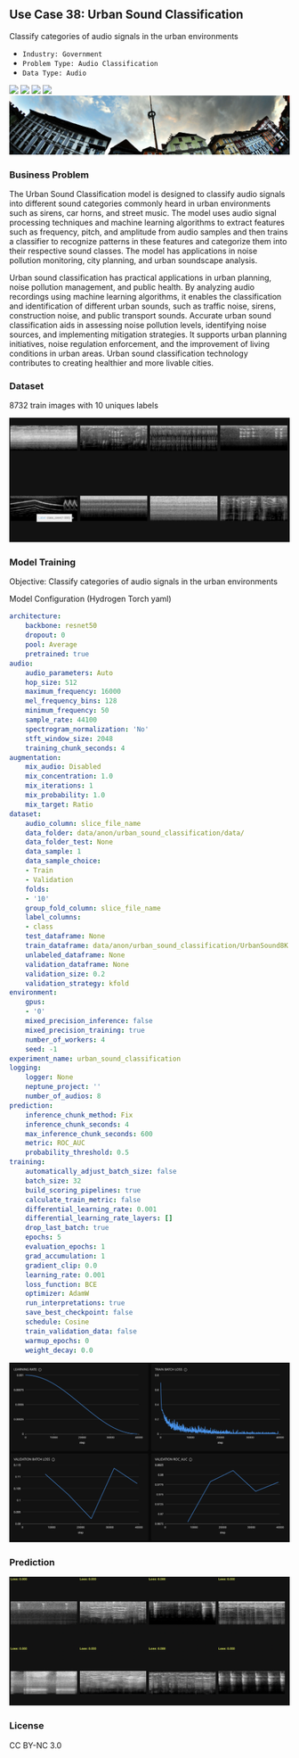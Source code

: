 ## Use Case 38: Urban Sound Classification

Classify categories of audio signals in the urban environments

- `Industry: Government`
- `Problem Type: Audio Classification`
- `Data Type: Audio`

![](https://github.com/h2oai/ht-catalog/blob/646864e3c695f7c721514159bd6c59520dab7438/Assets/use-cases/urban_sound_classification/cover.png)
![](https://github.com/h2oai/ht-catalog/blob/646864e3c695f7c721514159bd6c59520dab7438/Assets/use-cases/urban_sound_classification/cover.jpg)
![](https://github.com/h2oai/ht-catalog/blob/646864e3c695f7c721514159bd6c59520dab7438/Assets/use-cases/urban_sound_classification/cover.jpeg)
![](https://github.com/h2oai/ht-catalog/blob/646864e3c695f7c721514159bd6c59520dab7438/Assets/use-cases/urban_sound_classification/cover.webp)
![](https://github.com/h2oai/ht-catalog/blob/646864e3c695f7c721514159bd6c59520dab7438/Assets/use-cases/urban_sound_classification/cover)

### Business Problem 

The Urban Sound Classification model is designed to classify audio signals into different sound categories commonly heard in urban environments such as sirens, car horns, and street music. The model uses audio signal processing techniques and machine learning algorithms to extract features such as frequency, pitch, and amplitude from audio samples and then trains a classifier to recognize patterns in these features and categorize them into their respective sound classes. The model has applications in noise pollution monitoring, city planning, and urban soundscape analysis.

Urban sound classification has practical applications in urban planning, noise pollution management, and public health. By analyzing audio recordings using machine learning algorithms, it enables the classification and identification of different urban sounds, such as traffic noise, sirens, construction noise, and public transport sounds. Accurate urban sound classification aids in assessing noise pollution levels, identifying noise sources, and implementing mitigation strategies. It supports urban planning initiatives, noise regulation enforcement, and the improvement of living conditions in urban areas. Urban sound classification technology contributes to creating healthier and more livable cities.

### Dataset

8732 train images with 10 uniques labels

![train data](https://github.com/h2oai/ht-catalog/blob/646864e3c695f7c721514159bd6c59520dab7438/Assets/use-cases/urban_sound_classification/train%20data.png)

### Model Training

Objective: Classify categories of audio signals in the urban environments

Model Configuration (Hydrogen Torch yaml)

```yaml
architecture:
    backbone: resnet50
    dropout: 0
    pool: Average
    pretrained: true
audio:
    audio_parameters: Auto
    hop_size: 512
    maximum_frequency: 16000
    mel_frequency_bins: 128
    minimum_frequency: 50
    sample_rate: 44100
    spectrogram_normalization: 'No'
    stft_window_size: 2048
    training_chunk_seconds: 4
augmentation:
    mix_audio: Disabled
    mix_concentration: 1.0
    mix_iterations: 1
    mix_probability: 1.0
    mix_target: Ratio
dataset:
    audio_column: slice_file_name
    data_folder: data/anon/urban_sound_classification/data/
    data_folder_test: None
    data_sample: 1
    data_sample_choice:
    - Train
    - Validation
    folds:
    - '10'
    group_fold_column: slice_file_name
    label_columns:
    - class
    test_dataframe: None
    train_dataframe: data/anon/urban_sound_classification/UrbanSound8K.pq
    unlabeled_dataframe: None
    validation_dataframe: None
    validation_size: 0.2
    validation_strategy: kfold
environment:
    gpus:
    - '0'
    mixed_precision_inference: false
    mixed_precision_training: true
    number_of_workers: 4
    seed: -1
experiment_name: urban_sound_classification
logging:
    logger: None
    neptune_project: ''
    number_of_audios: 8
prediction:
    inference_chunk_method: Fix
    inference_chunk_seconds: 4
    max_inference_chunk_seconds: 600
    metric: ROC_AUC
    probability_threshold: 0.5
training:
    automatically_adjust_batch_size: false
    batch_size: 32
    build_scoring_pipelines: true
    calculate_train_metric: false
    differential_learning_rate: 0.001
    differential_learning_rate_layers: []
    drop_last_batch: true
    epochs: 5
    evaluation_epochs: 1
    grad_accumulation: 1
    gradient_clip: 0.0
    learning_rate: 0.001
    loss_function: BCE
    optimizer: AdamW
    run_interpretations: true
    save_best_checkpoint: false
    schedule: Cosine
    train_validation_data: false
    warmup_epochs: 0
    weight_decay: 0.0

```

![chart](https://github.com/h2oai/ht-catalog/blob/646864e3c695f7c721514159bd6c59520dab7438/Assets/use-cases/urban_sound_classification/chart.png)


### Prediction

![Predictions](https://github.com/h2oai/ht-catalog/blob/646864e3c695f7c721514159bd6c59520dab7438/Assets/use-cases/urban_sound_classification/Validation%20Predictions.png)

### License

 CC BY-NC 3.0
